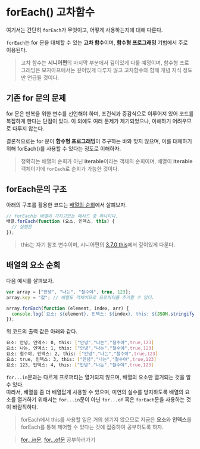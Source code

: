 # forEach() 고차함수
여기서는 간단히 ```forEach```가 무엇이고, 어떻게 사용하는지에 대해 다룬다.

```forEach```는 for 문을 대체할 수 있는 **고차 함수**이며, **함수형 프로그래밍** 기법에서 주로 이용된다.  

> 고차 함수는 **시니어편**의 마지막 부분에서 깊이있게 다룰 예정이며, 함수형 프로그래밍은 모자아프에서는 깊이있게 다루지 않고 고차함수와 함께 개념 지식 정도만 언급될 것이다.

## 기존 for 문의 문제
for 문은 반복을 위한 변수를 선언해야 하며, 조건식과 증감식으로 이루어져 있어 코드를 복잡하게 한다는 단점이 있다. 이 외에도 여러 문제가 제기되었으나, 이해하기 어려우므로 다루지 않는다. 

결론적으로는 for 문이 **함수형 프로그래밍**이 추구하는 바와 맞지 않으며, 이를 대체하기 위해 forEach()를 사용할 수 있다는 정도로 이해하자.

> 정확히는 배열의 순회가 아닌 **iterable**이라는 객체의 순회이며, 배열이 **iterable** 객체이기에 ```forEach```로 순회가 가능한 것이다.

## forEach문의 구조
아래의 구조를 활용한 코드는 <a href=#배열의-순회>배열의 순회</a>에서 살펴보자.
```js
// forEach는 배열이 가지고있는 메서드 중 하나이다.
배열.forEach(function (요소, 인덱스, this) {
  // 실행문
});
```

> this는 자기 참조 변수이며, 시니어편의 [3.7.0 this](https://github.com/woorim960/modern-javascript-from-amateur-to-pro/tree/master/3.0.0%20%EC%8B%9C%EB%8B%88%EC%96%B4/3.7.0%20this)에서 깊이있게 다룬다.

## 배열의 요소 순회
다음 예시를 살펴보자.
```js
var array = ["안녕", "나는", "철수야", true, 123];
array.key = "값"; // 배열도 객체이므로 프로퍼티를 추가할 수 있다.

array.forEach(function (element, index, arr) {
  console.log(`요소: ${element}, 인덱스: ${index}, this: ${JSON.stringify(arr)}`);
});
```

위 코드의 출력 값은 아래와 같다.
```sh
요소: 안녕, 인덱스: 0, this: ["안녕","나는","철수야",true,123]
요소: 나는, 인덱스: 1, this: ["안녕","나는","철수야",true,123]
요소: 철수야, 인덱스: 2, this: ["안녕","나는","철수야",true,123]
요소: true, 인덱스: 3, this: ["안녕","나는","철수야",true,123]
요소: 123, 인덱스: 4, this: ["안녕","나는","철수야",true,123]
```

```for...in```문과는 다르게 프로퍼티는 열거되지 않으며, 배열의 요소만 열거되는 것을 알 수 있다.  
따라서, 배열을 좀 더 배열답게 사용할 수 있으며, 미연의 실수를 방지하도록 배열의 요소를 열거하기 위해서는 ```for...in```문이 아닌 ```for...of``` 혹은 ```forEach```문을 사용하는 것이 바람직하다.

> forEach에서 this를 사용할 일은 거의 생기지 않으므로 지금은 **요소**와 **인덱스**를 forEach를 통해 제어할 수 있다는 것에 집중하여 공부하도록 하자.

> [for...in문](https://github.com/woorim960/modern-javascript-from-amateur-to-pro/blob/master/1.0.0%20%EC%95%84%EB%A7%88%EC%B6%94%EC%96%B4/1.%EC%8B%AD2.0%20%EB%B3%B4%EB%84%88%EC%8A%A4%20%7C%20for%EC%9D%98%20%EC%A2%85%EB%A5%98/1.12.1%20for...in%20%EB%AC%B8.md#%EA%B0%9D%EC%B2%B4%EC%9D%98-%ED%94%84%EB%A1%9C%ED%8D%BC%ED%8B%B0-%EC%97%B4%EA%B1%B0), [for...of문](https://github.com/woorim960/modern-javascript-from-amateur-to-pro/blob/master/1.0.0%20%EC%95%84%EB%A7%88%EC%B6%94%EC%96%B4/1.%EC%8B%AD2.0%20%EB%B3%B4%EB%84%88%EC%8A%A4%20%7C%20for%EC%9D%98%20%EC%A2%85%EB%A5%98/1.12.2%20for...of%20%EB%AC%B8.md) 공부하러가기